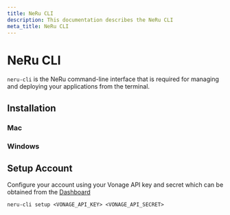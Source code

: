 ```yaml
---
title: NeRu CLI
description: This documentation describes the NeRu CLI
meta_title: NeRu CLI
---
```


# NeRu CLI

`neru-cli` is the NeRu command-line interface that is required for managing and deploying your applications from the terminal.

## Installation

### Mac

### Windows

## Setup Account 

Configure your account using your Vonage API key and secret which can be obtained from the [Dashboard](https://dashboard.nexmo.com)

```
neru-cli setup <VONAGE_API_KEY> <VONAGE_API_SECRET>
```

